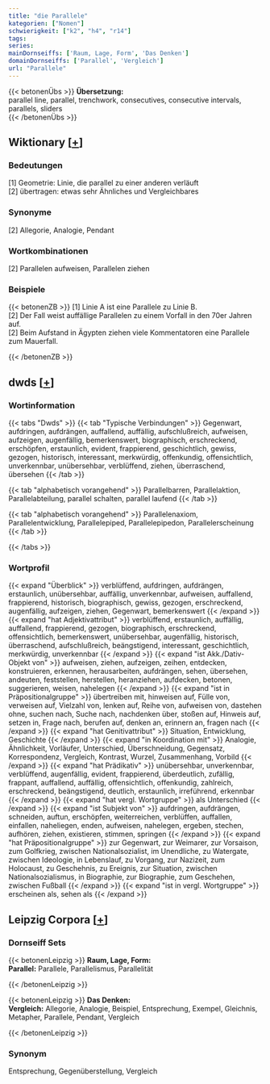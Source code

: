 ```yaml
---
title: "die Parallele"
kategorien: ["Nomen"]
schwierigkeit: ["k2", "h4", "r14"]
tags:
series:
mainDornseiffs: ['Raum, Lage, Form', 'Das Denken']
domainDornseiffs: ['Parallel', 'Vergleich']
url: "Parallele"
---
```


{{< betonenÜbs >}}
**Übersetzung:**  
parallel line, parallel, trenchwork, consecutives, consecutive intervals, parallels, sliders  
{{< /betonenÜbs >}}

## Wiktionary [[+](https://de.wiktionary.org/wiki/Parallele)]

### Bedeutungen
[1] Geometrie: Linie, die parallel zu einer anderen verläuft  
[2] übertragen: etwas sehr Ähnliches und Vergleichbares  

### Synonyme
[2] Allegorie, Analogie, Pendant  

### Wortkombinationen
[2] Parallelen aufweisen, Parallelen ziehen  

### Beispiele
{{< betonenZB >}}
[1] Linie A ist eine Parallele zu Linie B.  
[2] Der Fall weist auffällige Parallelen zu einem Vorfall in den 70er Jahren auf.  
[2] Beim Aufstand in Ägypten ziehen viele Kommentatoren eine Parallele zum Mauerfall.  

{{< /betonenZB >}}


## dwds [[+](https://www.dwds.de/wb/Parallele)]

### Wortinformation
{{< tabs "Dwds" >}}
{{< tab "Typische Verbindungen" >}}
Gegenwart, aufdringen, aufdrängen, auffallend, auffällig, aufschlußreich, aufweisen, aufzeigen, augenfällig, bemerkenswert, biographisch, erschreckend, erschöpfen, erstaunlich, evident, frappierend, geschichtlich, gewiss, gezogen, historisch, interessant, merkwürdig, offenkundig, offensichtlich, unverkennbar, unübersehbar, verblüffend, ziehen, überraschend, übersehen
{{< /tab >}}

{{< tab "alphabetisch vorangehend" >}}
Parallelbarren, Parallelaktion, Parallelabteilung, parallel schalten, parallel laufend
{{< /tab >}}

{{< tab "alphabetisch vorangehend" >}}
Parallelenaxiom, Parallelentwicklung, Parallelepiped, Parallelepipedon, Parallelerscheinung
{{< /tab >}}

{{< /tabs >}}

### Wortprofil
{{< expand "Überblick" >}} verblüffend, aufdringen, aufdrängen, erstaunlich, unübersehbar, auffällig, unverkennbar, aufweisen, auffallend, frappierend, historisch, biographisch, gewiss, gezogen, erschreckend, augenfällig, aufzeigen, ziehen, Gegenwart, bemerkenswert {{< /expand >}}
{{< expand "hat Adjektivattribut" >}} verblüffend, erstaunlich, auffällig, auffallend, frappierend, gezogen, biographisch, erschreckend, offensichtlich, bemerkenswert, unübersehbar, augenfällig, historisch, überraschend, aufschlußreich, beängstigend, interessant, geschichtlich, merkwürdig, unverkennbar {{< /expand >}}
{{< expand "ist Akk./Dativ-Objekt von" >}} aufweisen, ziehen, aufzeigen, zeihen, entdecken, konstruieren, erkennen, herausarbeiten, aufdrängen, sehen, übersehen, andeuten, feststellen, herstellen, heranziehen, aufdecken, betonen, suggerieren, weisen, nahelegen {{< /expand >}}
{{< expand "ist in Präpositionalgruppe" >}} übertreiben mit, hinweisen auf, Fülle von, verweisen auf, Vielzahl von, lenken auf, Reihe von, aufweisen von, dastehen ohne, suchen nach, Suche nach, nachdenken über, stoßen auf, Hinweis auf, setzen in, Frage nach, berufen auf, denken an, erinnern an, fragen nach {{< /expand >}}
{{< expand "hat Genitivattribut" >}} Situation, Entwicklung, Geschichte {{< /expand >}}
{{< expand "in Koordination mit" >}} Analogie, Ähnlichkeit, Vorläufer, Unterschied, Überschneidung, Gegensatz, Korrespondenz, Vergleich, Kontrast, Wurzel, Zusammenhang, Vorbild {{< /expand >}}
{{< expand "hat Prädikativ" >}} unübersehbar, unverkennbar, verblüffend, augenfällig, evident, frappierend, überdeutlich, zufällig, frappant, auffallend, auffällig, offensichtlich, offenkundig, zahlreich, erschreckend, beängstigend, deutlich, erstaunlich, irreführend, erkennbar {{< /expand >}}
{{< expand "hat vergl. Wortgruppe" >}} als Unterschied {{< /expand >}}
{{< expand "ist Subjekt von" >}} aufdringen, aufdrängen, schneiden, auftun, erschöpfen, weiterreichen, verblüffen, auffallen, einfallen, naheliegen, enden, aufweisen, nahelegen, ergeben, stechen, aufhören, ziehen, existieren, stimmen, springen {{< /expand >}}
{{< expand "hat Präpositionalgruppe" >}} zur Gegenwart, zur Weimarer, zur Vorsaison, zum Golfkrieg, zwischen Nationalsozialist, im Unendliche, zu Watergate, zwischen Ideologie, in Lebenslauf, zu Vorgang, zur Nazizeit, zum Holocaust, zu Geschehnis, zu Ereignis, zur Situation, zwischen Nationalsozialismus, in Biographie, zur Biographie, zum Geschehen, zwischen Fußball {{< /expand >}}
{{< expand "ist in vergl. Wortgruppe" >}} erscheinen als, sehen als {{< /expand >}}

## Leipzig Corpora [[+](https://corpora.uni-leipzig.de/en/res?word=Parallele&corpusId=deu_newscrawl-public_2018)]

### Dornseiff Sets
{{< betonenLeipzig >}}
**Raum, Lage, Form:**  
**Parallel:** Parallele, Parallelismus, Parallelität  

{{< /betonenLeipzig >}}


{{< betonenLeipzig >}}
**Das Denken:**  
**Vergleich:** Allegorie, Analogie, Beispiel, Entsprechung, Exempel, Gleichnis, Metapher, Parallele, Pendant, Vergleich  

{{< /betonenLeipzig >}}

### Synonym
Entsprechung, Gegenüberstellung, Vergleich

